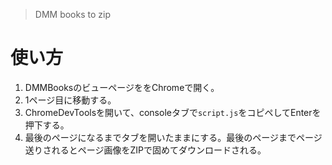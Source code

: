 > DMM books to zip

# 使い方

1. DMMBooksのビューページををChromeで開く。
2. 1ページ目に移動する。
3. ChromeDevToolsを開いて、consoleタブで`script.js`をコピペしてEnterを押下する。
4. 最後のページになるまでタブを開いたままにする。最後のページまでページ送りされるとページ画像をZIPで固めてダウンロードされる。

